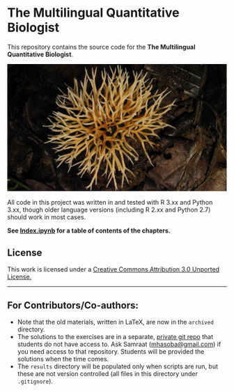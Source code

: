 # The Multilingual Quantitative Biologist

This repository contains the source code for the **The Multilingual Quantitative Biologist**.

![cover image](./images/CMEE_Fungus.jpg)

All code in this project was written in and tested with R 3.xx and Python 3.xx, though older language versions (including R 2.xx and Python 2.7) should work in most cases.

**See [Index.ipynb](http://nbviewer.jupyter.org/github/mhasoba/TheMulQuaBio/blob/master/notebooks/Index.ipynb) for a table of contents of the chapters.**

## License

This work is licensed under a [Creative Commons Attribution 3.0 Unported License.](http://creativecommons.org/licenses/by/3.0/)

---
## For Contributors/Co-authors:

* Note that the old materials, written in LaTeX, are now in the `archived` directory.
* The solutions to the exercises are in a separate, [private git repo](https://bitbucket.org/mhasoba/themulquabio_sols) that students do not have access to. Ask Samraat (mhasoba@gmail.com) if you need access to that repository. Students will be provided the solutions when the time comes.
* The `results` directory will be populated only when scripts are run, but these are not version controlled (all files in this directory under `.gitignore`).
